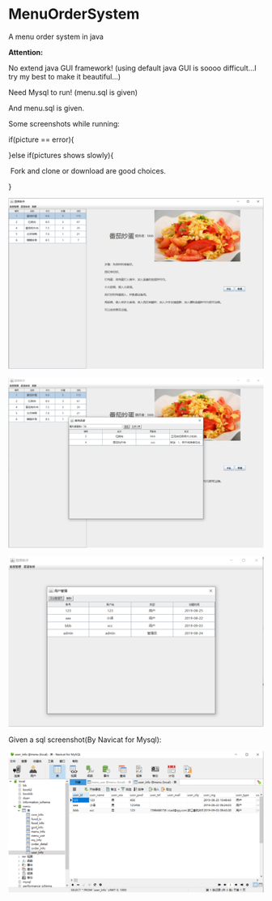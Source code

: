 # MenuOrderSystem
A menu order system in java

**Attention:**

No extend java GUI framework! (using default java GUI is soooo difficult...I try my best to make it beautiful...)

Need Mysql to run! (menu.sql is given)

And menu.sql is given.

Some screenshots while running:

if(picture == error){

[How to show Github pictures]: https://www.jianshu.com/p/3eacebfc55ab

}else if(pictures shows slowly){

​	Fork and clone or download are good choices.

}

![image](https://github.com/Alonesand/MenuOrderSystem/blob/master/screenshots/userUI.png)

![image](https://github.com/Alonesand/MenuOrderSystem/blob/master/screenshots/searchUI.png)

![image](https://github.com/Alonesand/MenuOrderSystem/blob/master/screenshots/GodUI(Admin).png)

Given a sql screenshot(By Navicat for Mysql):

![image](https://github.com/Alonesand/MenuOrderSystem/blob/master/screenshots/Mysql.png)